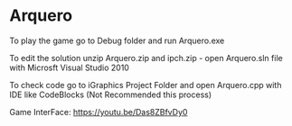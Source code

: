 # Arquero
To play the game go to Debug folder and run Arquero.exe<br>

To edit the solution unzip Arquero.zip and ipch.zip - open Arquero.sln file with Microsft Visual Studio 2010<br>

To check code go to iGraphics Project Folder and open Arquero.cpp with IDE like CodeBlocks (Not Recommended this process)<br>

Game InterFace: https://youtu.be/Das8ZBfvDy0
